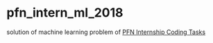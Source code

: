 # pfn_intern_ml_2018
solution of machine learning problem of [PFN Internship Coding Tasks](https://github.com/pfnet/intern-coding-tasks)
